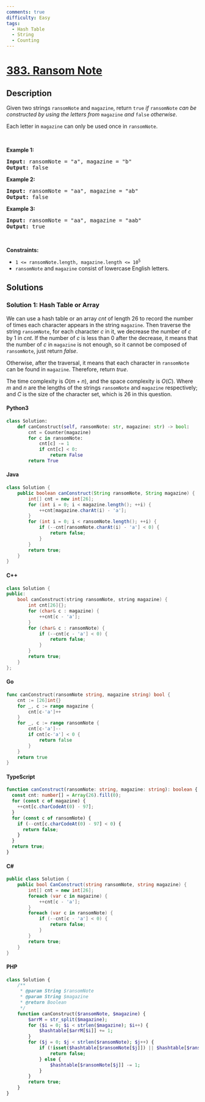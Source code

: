 ```yaml
---
comments: true
difficulty: Easy
tags:
  - Hash Table
  - String
  - Counting
---
```


<!-- problem:start -->

# [383. Ransom Note](https://leetcode.com/problems/ransom-note)

## Description

<!-- description:start -->

<p>Given two strings <code>ransomNote</code> and <code>magazine</code>, return <code>true</code><em> if </em><code>ransomNote</code><em> can be constructed by using the letters from </em><code>magazine</code><em> and </em><code>false</code><em> otherwise</em>.</p>

<p>Each letter in <code>magazine</code> can only be used once in <code>ransomNote</code>.</p>

<p>&nbsp;</p>
<p><strong class="example">Example 1:</strong></p>
<pre><strong>Input:</strong> ransomNote = "a", magazine = "b"
<strong>Output:</strong> false
</pre><p><strong class="example">Example 2:</strong></p>
<pre><strong>Input:</strong> ransomNote = "aa", magazine = "ab"
<strong>Output:</strong> false
</pre><p><strong class="example">Example 3:</strong></p>
<pre><strong>Input:</strong> ransomNote = "aa", magazine = "aab"
<strong>Output:</strong> true
</pre>
<p>&nbsp;</p>
<p><strong>Constraints:</strong></p>

<ul>
	<li><code>1 &lt;= ransomNote.length, magazine.length &lt;= 10<sup>5</sup></code></li>
	<li><code>ransomNote</code> and <code>magazine</code> consist of lowercase English letters.</li>
</ul>

<!-- description:end -->

## Solutions

<!-- solution:start -->

### Solution 1: Hash Table or Array

We can use a hash table or an array $cnt$ of length $26$ to record the number of times each character appears in the string `magazine`. Then traverse the string `ransomNote`, for each character $c$ in it, we decrease the number of $c$ by $1$ in $cnt$. If the number of $c$ is less than $0$ after the decrease, it means that the number of $c$ in `magazine` is not enough, so it cannot be composed of `ransomNote`, just return $false$.

Otherwise, after the traversal, it means that each character in `ransomNote` can be found in `magazine`. Therefore, return $true$.

The time complexity is $O(m + n)$, and the space complexity is $O(C)$. Where $m$ and $n$ are the lengths of the strings `ransomNote` and `magazine` respectively; and $C$ is the size of the character set, which is $26$ in this question.

<!-- tabs:start -->

#### Python3

```python
class Solution:
    def canConstruct(self, ransomNote: str, magazine: str) -> bool:
        cnt = Counter(magazine)
        for c in ransomNote:
            cnt[c] -= 1
            if cnt[c] < 0:
                return False
        return True
```

#### Java

```java
class Solution {
    public boolean canConstruct(String ransomNote, String magazine) {
        int[] cnt = new int[26];
        for (int i = 0; i < magazine.length(); ++i) {
            ++cnt[magazine.charAt(i) - 'a'];
        }
        for (int i = 0; i < ransomNote.length(); ++i) {
            if (--cnt[ransomNote.charAt(i) - 'a'] < 0) {
                return false;
            }
        }
        return true;
    }
}
```

#### C++

```cpp
class Solution {
public:
    bool canConstruct(string ransomNote, string magazine) {
        int cnt[26]{};
        for (char& c : magazine) {
            ++cnt[c - 'a'];
        }
        for (char& c : ransomNote) {
            if (--cnt[c - 'a'] < 0) {
                return false;
            }
        }
        return true;
    }
};
```

#### Go

```go
func canConstruct(ransomNote string, magazine string) bool {
	cnt := [26]int{}
	for _, c := range magazine {
		cnt[c-'a']++
	}
	for _, c := range ransomNote {
		cnt[c-'a']--
		if cnt[c-'a'] < 0 {
			return false
		}
	}
	return true
}
```

#### TypeScript

```ts
function canConstruct(ransomNote: string, magazine: string): boolean {
  const cnt: number[] = Array(26).fill(0);
  for (const c of magazine) {
    ++cnt[c.charCodeAt(0) - 97];
  }
  for (const c of ransomNote) {
    if (--cnt[c.charCodeAt(0) - 97] < 0) {
      return false;
    }
  }
  return true;
}
```

#### C#

```cs
public class Solution {
    public bool CanConstruct(string ransomNote, string magazine) {
        int[] cnt = new int[26];
        foreach (var c in magazine) {
            ++cnt[c - 'a'];
        }
        foreach (var c in ransomNote) {
            if (--cnt[c - 'a'] < 0) {
                return false;
            }
        }
        return true;
    }
}
```

#### PHP

```php
class Solution {
    /**
     * @param String $ransomNote
     * @param String $magazine
     * @return Boolean
     */
    function canConstruct($ransomNote, $magazine) {
        $arrM = str_split($magazine);
        for ($i = 0; $i < strlen($magazine); $i++) {
            $hashtable[$arrM[$i]] += 1;
        }
        for ($j = 0; $j < strlen($ransomNote); $j++) {
            if (!isset($hashtable[$ransomNote[$j]]) || $hashtable[$ransomNote[$j]] == 0) {
                return false;
            } else {
                $hashtable[$ransomNote[$j]] -= 1;
            }
        }
        return true;
    }
}
```

<!-- tabs:end -->

<!-- solution:end -->

<!-- problem:end -->
